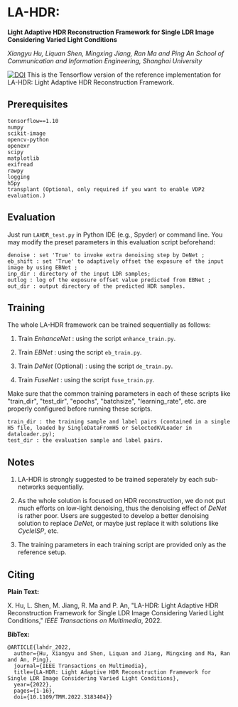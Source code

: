 # LA-HDR:
**Light Adaptive HDR Reconstruction Framework for Single LDR Image Considering Varied Light Conditions**

_Xiangyu Hu, Liquan Shen, Mingxing Jiang, Ran Ma and Ping An_
_School of Communication and Information Engineering, Shanghai University_

[![DOI](https://zenodo.org/badge/DOI/10.1109/TMM.2022.3183404.svg)](https://doi.org/10.1109/TMM.2022.3183404)
This is the Tensorflow version of the reference implementation for LA-HDR: Light Adaptive HDR Reconstruction Framework.  


## Prerequisites

```
tensorflow==1.10
numpy
scikit-image
opencv-python
openexr
scipy
matplotlib
exifread
rawpy
logging
h5py 
transplant (Optional, only required if you want to enable VDP2 evaluation.)
```

## Evaluation

Just run `LAHDR_test.py` in Python IDE (e.g., Spyder) or command line. You may modify the preset parameters in this evaluation script beforehand: 

```
denoise : set 'True' to invoke extra denoising step by DeNet ;
eb_shift : set 'True' to adaptively offset the exposure of the input image by using EBNet ;
inp_dir : directory of the input LDR samples;
outlog : log of the exposure offset value predicted from EBNet ;
out_dir : output directory of the predicted HDR samples.
```

## Training

The whole LA-HDR framework can be trained sequentially as follows: 

1. Train _EnhanceNet_ : using the script `enhance_train.py`. 

2. Train _EBNet_ : using the script `eb_train.py`. 

3. Train _DeNet_ (Optional) : using the script `de_train.py`. 

4. Train _FuseNet_ : using the script `fuse_train.py`. 

Make sure that the common training parameters in each of these scripts like "train_dir", "test_dir", "epochs", "batchsize", "learning_rate", etc. are properly configured before running these scripts.

```
train_dir : the training sample and label pairs (contained in a single H5 file, loaded by SingleDataFromH5 or SelectedKVLoader in dataloader.py);
test_dir : the evaluation sample and label pairs.
```

## Notes

1. LA-HDR is strongly suggested to be trained seperately by each sub-networks sequentially. 

2. As the whole solution is focused on HDR reconstruction, we do not put much efforts on low-light denoising, thus the denoising effect of _DeNet_ is rather poor.  Users are suggested to develop a better denoising solution to replace _DeNet_, or maybe just replace it with solutions like _CycleISP_, etc. 

3. The training parameters in each training script are provided only as the reference setup.

## Citing

**Plain Text:**

X. Hu, L. Shen, M. Jiang, R. Ma and P. An, "LA-HDR: Light Adaptive HDR Reconstruction Framework for Single LDR Image Considering Varied Light Conditions," _IEEE Transactions on Multimedia_, 2022.

**BibTex:**
```
@ARTICLE{lahdr_2022,
  author={Hu, Xiangyu and Shen, Liquan and Jiang, Mingxing and Ma, Ran and An, Ping},
  journal={IEEE Transactions on Multimedia}, 
  title={LA-HDR: Light Adaptive HDR Reconstruction Framework for Single LDR Image Considering Varied Light Conditions}, 
  year={2022},
  pages={1-16},
  doi={10.1109/TMM.2022.3183404}}
```
